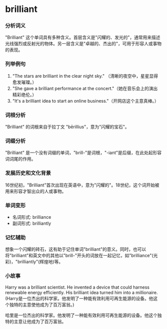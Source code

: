 # brilliant

### 分析词义

  

"Brilliant" 这个单词具有多种含义。首层含义是"闪耀的、发光的"，通常用来描述光线强烈或反射光的物体。另一层含义是"卓越的、杰出的"，可用于形容人或事物的表现。

  

### 列举例句

  

1.  "The stars are brilliant in the clear night sky." （清晰的夜空中，星星显得愈发璀璨。）
2.  "She gave a brilliant performance at the concert."（她在音乐会上的演出精彩绝伦。）
3.  "It's a brilliant idea to start an online business."（开网店这个主意真棒。）

  

### 词根分析

  

"Brilliant" 的词根来自于拉丁文 "bērillius"，意为"闪耀的宝石"。

  

### 词缀分析

  

"Brilliant" 是一个没有词缀的单词，"brill-"是词根，"-iant"是后缀，在此处起形容词词尾的作用。

  

### 发展历史和文化背景

  

16世纪初，"Brilliant"首次出现在英语中，意为"闪耀的"。18世纪，这个词开始被用来形容才智出众的人或事物。

  

### 单词变形

  

*   名词形式: brilliance
*   副词形式: brilliantly

  

### 记忆辅助

  

想象一个闪耀的砖石，这有助于记住单词"brilliant"的意义。同时，也可以将"brilliant"和英文中的其他以"brill-"开头的词放在一起记忆，如"brilliance"(光彩)，"brilliantly"(辉煌地)等。

  

### 小故事

  

Harry was a brilliant scientist. He invented a device that could harness renewable energy efficiently. His brilliant idea turned him into a millionaire. (Harry是一位杰出的科学家。他发明了一种能有效利用可再生能源的设备。他这个独特的主意使他成为了百万富翁。)

  

哈里是一位杰出的科学家。他发明了一种能有效利用可再生能源的设备。他这个独特的主意让他成为了百万富翁。
